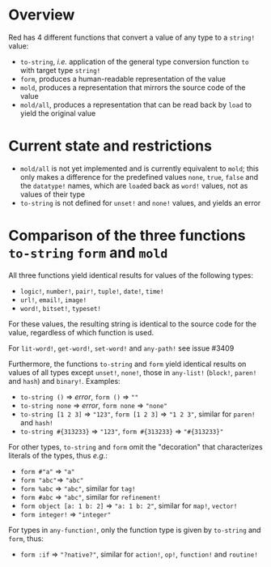# Overview
Red has 4 different functions that convert a value of any type to a `string!` value:
* `to-string`, _i.e._ application of the general type conversion function `to` with target type `string!`
* `form`, produces a human-readable representation of the value
* `mold`, produces a representation that mirrors the source code of the value
* `mold/all`, produces a representation that can be read back by `load` to yield the original value

# Current state and restrictions
* `mold/all` is not yet implemented and is currently equivalent to `mold`; this only makes a difference for the predefined values `none`, `true`, `false` and the `datatype!` names, which are `load`ed back as `word!` values, not as values of their type
* `to-string` is not defined for `unset!` and `none!` values, and yields an error

# Comparison of the three functions `to-string` `form` and `mold`
All three functions yield identical results for values of the following types:
* `logic!`, `number!`, `pair!`, `tuple!`, `date!`, `time!`
* `url!`, `email!`, `image!`
* `word!`, `bitset!`, `typeset!`

For these values, the resulting string is identical to the source code for the value, regardless of which function is used.

For `lit-word!`, `get-word!`, `set-word!` and `any-path!` see issue #3409

Furthermore, the functions `to-string`  and `form` yield identical results on values of all types except `unset!`, `none!`, those in `any-list!` (`block!`, `paren!` and `hash`) and `binary!`. Examples:
* `to-string ()` => _error_, `form ()` => `""`
* `to-string none` => _error_, `form none` => `"none"`
* `to-string [1 2 3]` => `"123"`, `form [1 2 3]` => `"1 2 3"`, similar for `paren!` and `hash!`
* `to-string #{313233}` => `"123"`, `form #{313233}` => `"#{313233}"`

For other types, `to-string` and `form` omit the "decoration" that characterizes literals of the types, thus _e.g._:
* `form #"a"` => `"a"`
* `form "abc"`=> `"abc"`
* `form %abc` => `"abc"`, similar for `tag!`
* `form #abc` => `"abc"`, similar for `refinement!`
* `form object [a: 1 b: 2]` => `"a: 1 b: 2"`, similar for `map!`, `vector!`
* `form integer!` => `"integer"`

For types in `any-function!`, only the function type is given by `to-string` and `form`, thus:
* `form :if` => `"?native?"`, similar for `action!`, `op!`, `function!` and `routine!`
